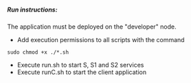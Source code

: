 ##### Run instructions:
The application must be deployed on the "developer" node.
- Add execution permissions to all scripts with the command
```
sudo chmod +x ./*.sh
```
- Execute run.sh to start S, S1 and S2 services
- Execute runC.sh to start the client application
